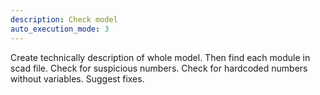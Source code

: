 ```yaml
---
description: Check model
auto_execution_mode: 3
---
```


Create technically description of whole model. Then find each module in scad file. Check for suspicious numbers. Check for hardcoded numbers without variables. Suggest fixes.